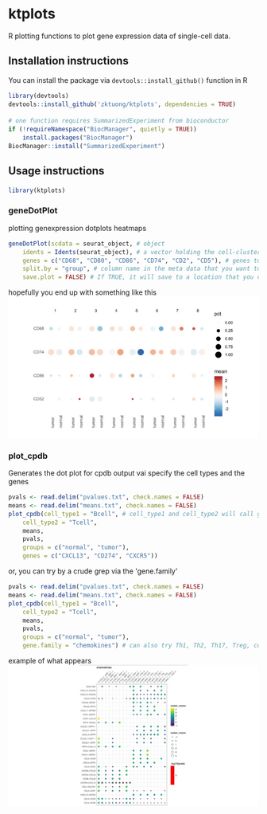 # ktplots
R plotting functions to plot gene expression data of single-cell data.


## Installation instructions
You can install the package via ```devtools::install_github()``` function in R
```R
library(devtools)
devtools::install_github('zktuong/ktplots', dependencies = TRUE)

# one function requires SummarizedExperiment from bioconductor
if (!requireNamespace("BiocManager", quietly = TRUE))
    install.packages("BiocManager")
BiocManager::install("SummarizedExperiment")
```
## Usage instructions
```R
library(ktplots)
```

### geneDotPlot
plotting genexpression dotplots heatmaps
```R
geneDotPlot(scdata = seurat_object, # object 
	idents = Idents(seurat_object), # a vector holding the cell-cluster ID/assignment or some other vector such as those found in the metadata seurat_object$split
	genes = c("CD68", "CD80", "CD86", "CD74", "CD2", "CD5"), # genes to plot
	split.by = "group", # column name in the meta data that you want to split the plotting by. If not provided, it will just plot according to idents
	save.plot = FALSE) # If TRUE, it will save to a location that you can specify via filepath and filename
```
hopefully you end up with something like this
![heatmap](exampleImages/geneDotPlot_example.jpg)

### plot_cpdb
Generates the dot plot for cpdb output vai specify the cell types and the genes
```R
pvals <- read.delim("pvalues.txt", check.names = FALSE)
means <- read.delim("means.txt", check.names = FALSE) 
plot_cpdb(cell_type1 = "Bcell", # cell_type1 and cell_type2 will call grep, so this will accept regex arguments
	cell_type2 = "Tcell",
	means,
	pvals,
	groups = c("normal", "tumor"),
	genes = c("CXCL13", "CD274", "CXCR5"))
```

or, you can try by a crude grep via the 'gene.family'
```R
pvals <- read.delim("pvalues.txt", check.names = FALSE)
means <- read.delim("means.txt", check.names = FALSE) 
plot_cpdb(cell_type1 = "Bcell",
	cell_type2 = "Tcell",
	means,
	pvals,
	groups = c("normal", "tumor"),
	gene.family = "chemokines") # can also try Th1, Th2, Th17, Treg, costimulatory, coinhibitory, niche, 
```
example of what appears
![heatmap](exampleImages/plot_cpdb_example.jpg)
